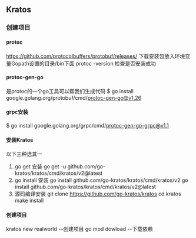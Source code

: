 ## Kratos
### 创建项目
#### protoc
https://github.com/protocolbuffers/protobuf/releases/
下载安装包放入环境变量Gopath设置的目录/bin下面
protoc -version 检查是否安装成功
#### protoc-gen-go 
是protoc的一个go工具可以帮我们生成代码
$ go install google.golang.org/protobuf/cmd/protoc-gen-go@v1.26
#### grpc安装
$ go install google.golang.org/grpc/cmd/protoc-gen-go-grpc@v1.1
#### 安装Kratos
以下三种选其一
1. go get 安装
go get -u github.com/go-kratos/kratos/cmd/kratos/v2@latest
2. go install 安装
go install github.com/go-kratos/kratos/cmd/kratos/v2
go install github.com/go-kratos/kratos/cmd/kratos/v2@latest
3. 源码编译安装
git clone https://github.com/go-kratos/kratos
cd kratos
make install
#### 创建项目
kratos new realworld --创建项目
go mod dowload --下载依赖





